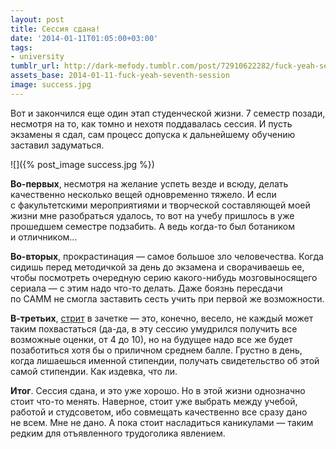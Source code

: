 ```yaml
---
layout: post
title: Сессия сдана!
date: '2014-01-11T01:05:00+03:00'
tags:
- university
tumblr_url: http://dark-mefody.tumblr.com/post/72910622282/fuck-yeah-seventh-session
assets_base: 2014-01-11-fuck-yeah-seventh-session
image: success.jpg
---
```

Вот и&nbsp;закончился еще один этап студенческой жизни.&nbsp;7&nbsp;семестр позади, несмотря на&nbsp;то, как томно и&nbsp;нехотя поддавалась сессия. И&nbsp;пусть экзамены я&nbsp;сдал, сам процесс допуска к&nbsp;дальнейшему обучению заставил задуматься.

<p class="block-full-width" markdown="1">![]({% post_image success.jpg %})</p>
<!--more-->

**Во-первых**, несмотря на&nbsp;желание успеть везде и&nbsp;всюду, делать качественно несколько вещей одновременно тяжело. И&nbsp;если с&nbsp;факультетскими мероприятиями и&nbsp;творческой составляющей моей жизни мне разобраться удалось, то&nbsp;вот на&nbsp;учебу пришлось в&nbsp;уже прошедшем семестре подзабить. А&nbsp;ведь когда-то был ботаником и&nbsp;отличником...

**Во-вторых**, прокрастинация&nbsp;&mdash; самое большое зло человечества. Когда сидишь перед методичкой за&nbsp;день до&nbsp;экзамена и&nbsp;сворачиваешь&nbsp;ее, чтобы посмотреть очередную серию какого-нибудь мозговыносящего сериала&nbsp;&mdash; с&nbsp;этим надо что-то делать. Даже боязнь пересдачи по&nbsp;САММ не&nbsp;смогла заставить сесть учить при первой&nbsp;же возможности.

**В-третьих**, [стрит](http://www.poker-wiki.ru/poker/%D0%A1%D1%82%D1%80%D0%B8%D1%82) в&nbsp;зачетке&nbsp;&mdash; это, конечно, весело, не&nbsp;каждый может таким похвастаться (да-да, в&nbsp;эту сессию умудрился получить все возможные оценки, от&nbsp;4&nbsp;до&nbsp;10), но&nbsp;на&nbsp;будущее надо все&nbsp;же будет позаботиться хотя&nbsp;бы о&nbsp;приличном среднем балле. Грустно в&nbsp;день, когда лишаешься именной стипендии, получать свидетельство об&nbsp;этой самой стипендии. Как издевка, что&nbsp;ли.

**Итог**. Сессия сдана, и&nbsp;это уже хорошо. Но&nbsp;в&nbsp;этой жизни однозначно стоит что-то менять. Наверное, стоит уже выбрать между учебой, работой и&nbsp;студсоветом, ибо совмещать качественно все сразу дано не&nbsp;всем. Мне не&nbsp;дано. А&nbsp;пока стоит насладиться каникулами&nbsp;&mdash; таким редким для отъявленного трудоголика явлением.
